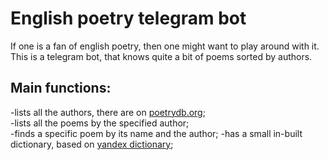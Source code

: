# English poetry telegram bot

If one is a fan of english poetry, then one might want to play around with it.  
This is a telegram bot, that knows quite a bit of poems sorted by authors.  

## Main functions:
-lists all the authors, there are on [poetrydb.org](https://poetrydb.org/);  
-lists all the poems by the specified author;  
-finds a specific poem by its name and the author; 
-has a small in-built dictionary, based on [yandex dictionary](https://tech.yandex.com/dictionary/);  
